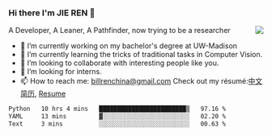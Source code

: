 ### Hi there I'm JIE REN 👋

<img align="right" src="https://github-readme-stats.vercel.app/api?username=BillRencn&show_icons=true&icon_color=0366d6&bg_color=ffffff&hide_title=true" />
A Developer, A Leaner, A Pathfinder, now trying to be a researcher

- 🔭 I’m currently working on my bachelor's degree at UW-Madison
- 🌱 I’m currently learning the tricks of traditional tasks in Computer Vision.
- 👯 I’m looking to collaborate with interesting people like you. 
- 🤔 I’m looking for interns.
- 📫 How to reach me: billrenchina@gmail.com
Check out my résumé:[中文简历](), [Resume]()

<!--START_SECTION:waka-->

```txt
Python   10 hrs 4 mins   ████████████████████████▒   97.16 %
YAML     13 mins         ▓░░░░░░░░░░░░░░░░░░░░░░░░   02.20 %
Text     3 mins          ░░░░░░░░░░░░░░░░░░░░░░░░░   00.63 %
```

<!--END_SECTION:waka-->
